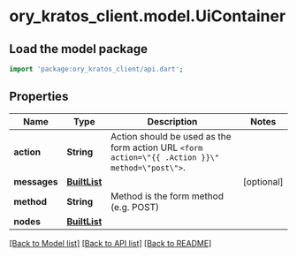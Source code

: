 # ory_kratos_client.model.UiContainer

## Load the model package
```dart
import 'package:ory_kratos_client/api.dart';
```

## Properties
Name | Type | Description | Notes
------------ | ------------- | ------------- | -------------
**action** | **String** | Action should be used as the form action URL `<form action=\"{{ .Action }}\" method=\"post\">`. | 
**messages** | [**BuiltList<UiText>**](UiText.md) |  | [optional] 
**method** | **String** | Method is the form method (e.g. POST) | 
**nodes** | [**BuiltList<UiNode>**](UiNode.md) |  | 

[[Back to Model list]](../README.md#documentation-for-models) [[Back to API list]](../README.md#documentation-for-api-endpoints) [[Back to README]](../README.md)


